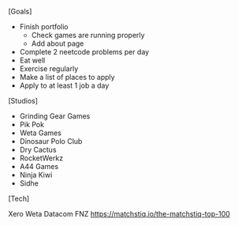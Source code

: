[Goals]

- Finish portfolio
  - Check games are running properly
  - Add about page
- Complete 2 neetcode problems per day
- Eat well
- Exercise regularly
- Make a list of places to apply
- Apply to at least 1 job a day

[Studios]

- Grinding Gear Games
- Pik Pok
- Weta Games
- Dinosaur Polo Club
- Dry Cactus
- RocketWerkz
- A44 Games
- Ninja Kiwi
- Sidhe

[Tech]

Xero
Weta
Datacom
FNZ
https://matchstiq.io/the-matchstiq-top-100
